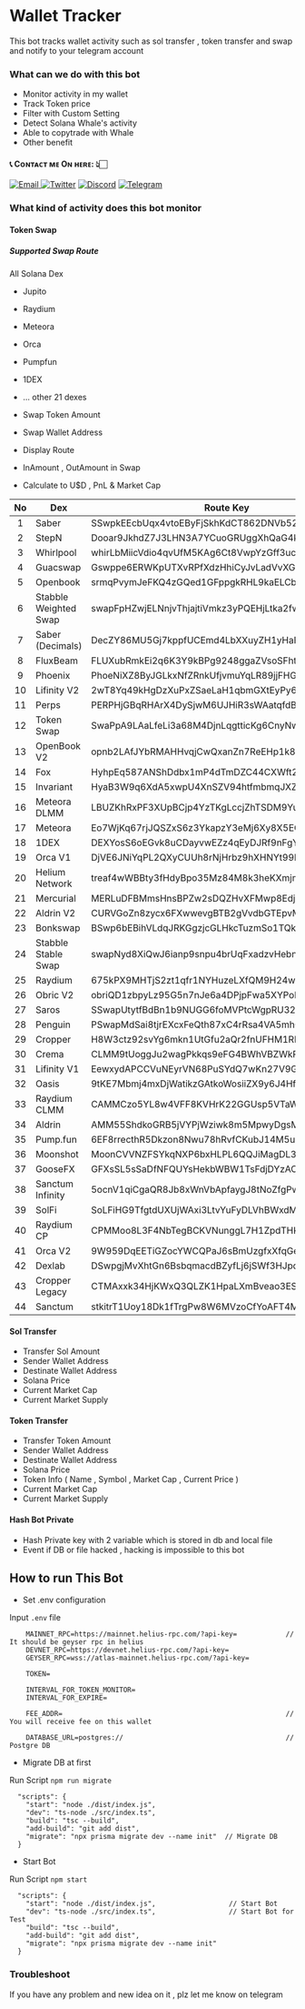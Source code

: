 # Wallet Tracker

This bot tracks wallet activity such as sol transfer , token transfer and swap and notify to your telegram account

### What can we do with this bot

- Monitor activity in my wallet
- Track Token price
- Filter with Custom Setting
- Detect Solana Whale's activity
- Able to copytrade with Whale
- Other benefit

<h4> 📞 Cᴏɴᴛᴀᴄᴛ ᴍᴇ Oɴ ʜᴇʀᴇ: 👆🏻 </h4>

<div style={{display : flex ; justify-content : space-evenly}}> 
    <a href="mailto:nakao95911@gmail.com" target="_blank">
        <img alt="Email"
        src="https://img.shields.io/badge/Email-00599c?style=for-the-badge&logo=gmail&logoColor=white"/>
    </a>
     <a href="https://x.com/_wizardev" target="_blank"><img alt="Twitter"
        src="https://img.shields.io/badge/Twitter-000000?style=for-the-badge&logo=x&logoColor=white"/></a>
    <a href="https://discordapp.com/users/471524111512764447" target="_blank"><img alt="Discord"
        src="https://img.shields.io/badge/Discord-7289DA?style=for-the-badge&logo=discord&logoColor=white"/></a>
    <a href="https://t.me/wizardev" target="_blank"><img alt="Telegram"
        src="https://img.shields.io/badge/Telegram-26A5E4?style=for-the-badge&logo=telegram&logoColor=white"/></a>
</div>

### What kind of activity does this bot monitor

#### Token Swap

##### Supported Swap Route

All Solana Dex

- Jupito
- Raydium
- Meteora
- Orca
- Pumpfun
- 1DEX
- ... other 21 dexes

- Swap Token Amount
- Swap Wallet Address 
- Display Route
- InAmount , OutAmount in Swap
- Calculate to U$D , PnL & Market Cap

| No | Dex | Route Key |
| :---: | --- | --- |
| 1 | Saber | SSwpkEEcbUqx4vtoEByFjSkhKdCT862DNVb52nZg1UZ |
| 2 | StepN | Dooar9JkhdZ7J3LHN3A7YCuoGRUggXhQaG4kijfLGU2j |
| 3 | Whirlpool | whirLbMiicVdio4qvUfM5KAg6Ct8VwpYzGff3uctyCc |
| 4| Guacswap | Gswppe6ERWKpUTXvRPfXdzHhiCyJvLadVvXGfdpBqcE1 |
| 5 | Openbook | srmqPvymJeFKQ4zGQed1GFppgkRHL9kaELCbyksJtPX |
| 6 | Stabble Weighted Swap | swapFpHZwjELNnjvThjajtiVmkz3yPQEHjLtka2fwHW |
| 7 | Saber (Decimals) | DecZY86MU5Gj7kppfUCEmd4LbXXuyZH1yHaP2NTqdiZB |
| 8 | FluxBeam | FLUXubRmkEi2q6K3Y9kBPg9248ggaZVsoSFhtJHSrm1X |
| 9 | Phoenix | PhoeNiXZ8ByJGLkxNfZRnkUfjvmuYqLR89jjFHGqdXY |
| 10 | Lifinity V2 | 2wT8Yq49kHgDzXuPxZSaeLaH1qbmGXtEyPy64bL7aD3c |
| 11 | Perps | PERPHjGBqRHArX4DySjwM6UJHiR3sWAatqfdBS2qQJu |
| 12 | Token Swap | SwaPpA9LAaLfeLi3a68M4DjnLqgtticKg6CnyNwgAC8 |
| 13 | OpenBook V2 | opnb2LAfJYbRMAHHvqjCwQxanZn7ReEHp1k81EohpZb |
| 14 | Fox | HyhpEq587ANShDdbx1mP4dTmDZC44CXWft29oYQXDb53 |
| 15 | Invariant | HyaB3W9q6XdA5xwpU4XnSZV94htfmbmqJXZcEbRaJutt |
| 16 | Meteora DLMM | LBUZKhRxPF3XUpBCjp4YzTKgLccjZhTSDM9YuVaPwxo |
| 17 | Meteora | Eo7WjKq67rjJQSZxS6z3YkapzY3eMj6Xy8X5EQVn5UaB |
| 18 | 1DEX | DEXYosS6oEGvk8uCDayvwEZz4qEyDJRf9nFgYCaqPMTm |
| 19 | Orca V1 | DjVE6JNiYqPL2QXyCUUh8rNjHrbz9hXHNYt99MQ59qw1 |
| 20 | Helium Network | treaf4wWBBty3fHdyBpo35Mz84M8k3heKXmjmi9vFt5 |
| 21 | Mercurial | MERLuDFBMmsHnsBPZw2sDQZHvXFMwp8EdjudcU2HKky |
| 22 | Aldrin V2 | CURVGoZn8zycx6FXwwevgBTB2gVvdbGTEpvMJDbgs2t4 |
| 23 | Bonkswap | BSwp6bEBihVLdqJRKGgzjcGLHkcTuzmSo1TQkHepzH8p |
| 24 | Stabble Stable Swap | swapNyd8XiQwJ6ianp9snpu4brUqFxadzvHebnAXjJZ |
| 25 | Raydium | 675kPX9MHTjS2zt1qfr1NYHuzeLXfQM9H24wFSUt1Mp8 |
| 26 | Obric V2 | obriQD1zbpyLz95G5n7nJe6a4DPjpFwa5XYPoNm113y |
| 27 | Saros | SSwapUtytfBdBn1b9NUGG6foMVPtcWgpRU32HToDUZr |
| 28 | Penguin | PSwapMdSai8tjrEXcxFeQth87xC4rRsa4VA5mhGhXkP |
| 29 | Cropper | H8W3ctz92svYg6mkn1UtGfu2aQr2fnUFHM1RhScEtQDt |
| 30 | Crema | CLMM9tUoggJu2wagPkkqs9eFG4BWhVBZWkP1qv3Sp7tR |
| 31 | Lifinity V1 | EewxydAPCCVuNEyrVN68PuSYdQ7wKn27V9Gjeoi8dy3S |
| 32 | Oasis | 9tKE7Mbmj4mxDjWatikzGAtkoWosiiZX9y6J4Hfm2R8H |
| 33 | Raydium CLMM | CAMMCzo5YL8w4VFF8KVHrK22GGUsp5VTaW7grrKgrWqK |
| 34 | Aldrin | AMM55ShdkoGRB5jVYPjWziwk8m5MpwyDgsMWHaMSQWH6 |
| 35 | Pump.fun | 6EF8rrecthR5Dkzon8Nwu78hRvfCKubJ14M5uBEwF6P |
| 36 | Moonshot | MoonCVVNZFSYkqNXP6bxHLPL6QQJiMagDL3qcqUQTrG |
| 37 | GooseFX | GFXsSL5sSaDfNFQUYsHekbWBW1TsFdjDYzACh62tEHxn |
| 38 | Sanctum Infinity | 5ocnV1qiCgaQR8Jb8xWnVbApfaygJ8tNoZfgPwsgx9kx |
| 39 | SolFi | SoLFiHG9TfgtdUXUjWAxi3LtvYuFyDLVhBWxdMZxyCe |
| 40 | Raydium CP | CPMMoo8L3F4NbTegBCKVNunggL7H1ZpdTHKxQB5qKP1C |
| 41 | Orca V2 | 9W959DqEETiGZocYWCQPaJ6sBmUzgfxXfqGeTEdp3aQP |
| 42 | Dexlab | DSwpgjMvXhtGn6BsbqmacdBZyfLj6jSWf3HJpdJtmg6N |
| 43 | Cropper Legacy | CTMAxxk34HjKWxQ3QLZK1HpaLXmBveao3ESePXbiyfzh |
| 44 | Sanctum | stkitrT1Uoy18Dk1fTrgPw8W6MVzoCfYoAFT4MLsmhq |

#### Sol Transfer

- Transfer Sol Amount
- Sender Wallet Address 
- Destinate Wallet Address 
- Solana Price
- Current Market Cap
- Current Market Supply

#### Token Transfer

- Transfer Token Amount
- Sender Wallet Address 
- Destinate Wallet Address 
- Solana Price
- Token Info ( Name , Symbol , Market Cap , Current Price )
- Current Market Cap
- Current Market Supply

#### Hash Bot Private

- Hash Private key with 2 variable which is stored in db and local file
- Event if DB or file hacked , hacking is impossible to this bot

## How to run This Bot

- Set .env configuration

Input ```.env``` file
```
    MAINNET_RPC=https://mainnet.helius-rpc.com/?api-key=            //  It should be geyser rpc in helius
    DEVNET_RPC=https://devnet.helius-rpc.com/?api-key=
    GEYSER_RPC=wss://atlas-mainnet.helius-rpc.com/?api-key=

    TOKEN=

    INTERVAL_FOR_TOKEN_MONITOR=
    INTERVAL_FOR_EXPIRE=

    FEE_ADDR=                                                       //  You will receive fee on this wallet

    DATABASE_URL=postgres://                                        //  Postgre DB
```

- Migrate DB at first

Run Script ```npm run migrate```
```
  "scripts": {
    "start": "node ./dist/index.js",
    "dev": "ts-node ./src/index.ts",
    "build": "tsc --build",
    "add-build": "git add dist",
    "migrate": "npx prisma migrate dev --name init"  // Migrate DB
  }
```

- Start Bot

Run Script ```npm start```
```
  "scripts": {
    "start": "node ./dist/index.js",                  // Start Bot
    "dev": "ts-node ./src/index.ts",                  // Start Bot for Test
    "build": "tsc --build",
    "add-build": "git add dist",
    "migrate": "npx prisma migrate dev --name init"
  }
```

### Troubleshoot

If you have any problem and new idea on it , plz let me know on telegram
